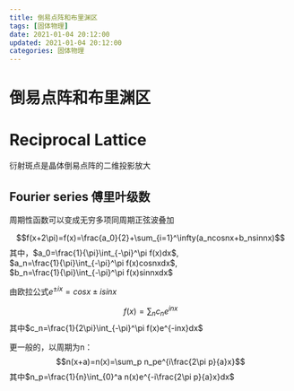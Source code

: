 ```yaml
---
title: 倒易点阵和布里渊区
tags: [固体物理]
date: 2021-01-04 20:12:00
updated: 2021-01-04 20:12:00
categories: 固体物理
---
```



<!-- more -->

# 倒易点阵和布里渊区

# Reciprocal Lattice
衍射斑点是晶体倒易点阵的二维投影放大

## Fourier series 傅里叶级数
周期性函数可以变成无穷多项同周期正弦波叠加

<!-- more -->

$$f(x+2\pi)=f(x)=\frac{a_0}{2}+\sum_{i=1}^\infty(a_ncosnx+b_nsinnx)$$
其中，$a_0=\frac{1}{\pi}\int_{-\pi}^\pi f(x)dx$,  
$a_n=\frac{1}{\pi}\int_{-\pi}^\pi f(x)cosnxdx$,  
$b_n=\frac{1}{\pi}\int_{-\pi}^\pi f(x)sinnxdx$

由欧拉公式$e^{\pm ix}=cosx\pm isin x$

$$f(x)=\sum_n c_ne^{inx}$$
其中$c_n=\frac{1}{2\pi}\int_{-\pi}^\pi f(x)e^{-inx}dx$

更一般的，以周期为n：
$$n(x+a)=n(x)=\sum_p n_pe^{i\frac{2\pi p}{a}x}$$
其中$n_p=\frac{1}{n}\int_{0}^a n(x)e^{-i\frac{2\pi p}{a}x}dx$




